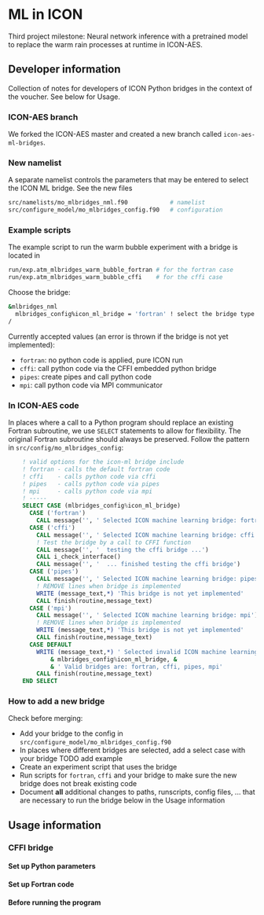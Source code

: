 # ML in ICON

Third project milestone: Neural network inference with a pretrained model to replace the warm rain processes at runtime in ICON-AES. 

## Developer information

Collection of notes for developers of ICON Python bridges in the context of the voucher. See below for Usage.

### ICON-AES branch

We forked the ICON-AES master and created a new branch called `icon-aes-ml-bridges`.

### New namelist

A separate namelist controls the parameters that may be entered to select the ICON ML bridge. See the new files

```bash
src/namelists/mo_mlbridges_nml.f90            # namelist
src/configure_model/mo_mlbridges_config.f90   # configuration
```

### Example scripts

The example script to run the warm bubble experiment with a bridge is located in 

```bash
run/exp.atm_mlbridges_warm_bubble_fortran # for the fortran case
run/exp.atm_mlbridges_warm_bubble_cffi    # for the cffi case
```

Choose the bridge:

```bash
&mlbridges_nml
  mlbridges_config%icon_ml_bridge = 'fortran' ! select the bridge type (fortran: no bridge!)
/
```

Currently accepted values (an error is thrown if the bridge is not yet implemented):
- `fortran`: no python code is applied, pure ICON run
- `cffi`: call python code via the CFFI embedded python bridge
- `pipes`: create pipes and call python code
- `mpi`: call python code via MPI communicator

### In ICON-AES code

In places where a call to a Python program should replace an existing Fortran subroutine, we use `SELECT` statements to allow for flexibility. The original Fortran subroutine should always be preserved. Follow the pattern in `src/config/mo_mlbridges_config`:

```fortran
    ! valid options for the icon-ml bridge include
    ! fortran - calls the default fortran code
    ! cffi    - calls python code via cffi
    ! pipes   - calls python code via pipes
    ! mpi     - calls python code via mpi
    ! -----
    SELECT CASE (mlbridges_config%icon_ml_bridge)
      CASE ('fortran')
        CALL message('', ' Selected ICON machine learning bridge: fortran')
      CASE ('cffi')
        CALL message('', ' Selected ICON machine learning bridge: cffi')
        ! Test the bridge by a call to CFFI function
        CALL message('', '  testing the cffi bridge ...')
        CALL i_check_interface()
        CALL message('', '  ... finished testing the cffi bridge')
      CASE ('pipes')
        CALL message('', ' Selected ICON machine learning bridge: pipes')
        ! REMOVE lines when bridge is implemented
        WRITE (message_text,*) 'This bridge is not yet implemented'
        CALL finish(routine,message_text)
      CASE ('mpi')
        CALL message('', ' Selected ICON machine learning bridge: mpi')
        ! REMOVE lines when bridge is implemented
        WRITE (message_text,*) 'This bridge is not yet implemented'
        CALL finish(routine,message_text)
      CASE DEFAULT
        WRITE (message_text,*) ' Selected invalid ICON machine learning bridge ', &
            & mlbridges_config%icon_ml_bridge, &
            & ' Valid bridges are: fortran, cffi, pipes, mpi'
        CALL finish(routine,message_text)
    END SELECT

```

### How to add a new bridge

Check before merging:
- Add your bridge to the config in `src/configure_model/mo_mlbridges_config.f90`
- In places where different bridges are selected, add a select case with your bridge TODO add example
- Create an experiment script that uses the bridge
- Run scripts for `fortran`, `cffi` and your bridge to make sure the new bridge does not break existing code
- Document **all** additional changes to paths, runscripts, config files, ... that are necessary to run the bridge below in the Usage information

## Usage information

### CFFI bridge

#### Set up Python parameters

#### Set up Fortran code

#### Before running the program
